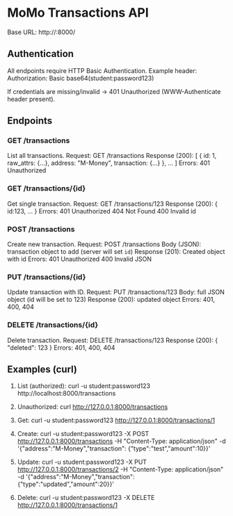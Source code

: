 # MoMo Transactions API

Base URL: http://<host>:8000/

## Authentication
All endpoints require HTTP Basic Authentication.
Example header:
Authorization: Basic base64(student:password123)

If credentials are missing/invalid → 401 Unauthorized (WWW-Authenticate header present).

## Endpoints

### GET /transactions
List all transactions.
Request:
  GET /transactions
Response (200):
  [ { id: 1, raw_attrs: {...}, address: "M-Money", transaction: {...} }, ... ]
Errors:
  401 Unauthorized

### GET /transactions/{id}
Get single transaction.
Request:
  GET /transactions/123
Response (200):
  { id:123, ... }
Errors:
  401 Unauthorized
  404 Not Found
  400 Invalid id

### POST /transactions
Create new transaction.
Request:
  POST /transactions
  Body (JSON): transaction object to add (server will set `id`)
Response (201):
  Created object with id
Errors:
  401 Unauthorized
  400 Invalid JSON

### PUT /transactions/{id}
Update transaction with ID.
Request:
  PUT /transactions/123
  Body: full JSON object (id will be set to 123)
Response (200): updated object
Errors:
  401, 400, 404

### DELETE /transactions/{id}
Delete transaction.
Request:
  DELETE /transactions/123
Response (200): { "deleted": 123 }
Errors:
  401, 400, 404

## Examples (curl)

1) List (authorized):
curl -u student:password123 http://localhost:8000/transactions

2) Unauthorized:
curl http://127.0.0.1:8000/transactions

3) Get:
curl -u student:password123 http://127.0.0.1:8000/transactions/1

4) Create:
curl -u student:password123 -X POST http://127.0.0.1:8000/transactions -H "Content-Type: application/json" -d '{"address":"M-Money","transaction": {"type":"test","amount":10}}'

5) Update:
curl -u student:password123 -X PUT http://127.0.0.1:8000/transactions/2 -H "Content-Type: application/json" -d '{"address":"M-Money","transaction": {"type":"updated","amount":20}}'

6) Delete:
curl -u student:password123 -X DELETE http://127.0.0.1:8000/transactions/1
